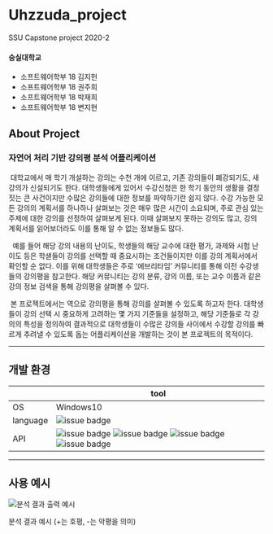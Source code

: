 # Uhzzuda_project
SSU Capstone project 2020-2  

#### 숭실대학교 

+ 소프트웨어학부 18 김지헌  
+ 소프트웨어학부 18 권주희  
+ 소프트웨어학부 18 박재희  
+ 소프트웨어학부 18 변지현  


## About Project  
### 자연어 처리 기반 강의평 분석 어플리케이션  
&nbsp;대학교에서 매 학기 개설하는 강의는 수천 개에 이르고, 기존 강의들이 폐강되기도, 새 강의가 신설되기도 한다. 대학생들에게 있어서 수강신청은 한 학기 동안의 생활을 결정짓는 큰 사건이지만 수많은 강의들에 대한 정보를 파악하기란 쉽지 않다. 수강 가능한 모든 강의의 계획서를 하나하나 살펴보는 것은 매우 많은 시간이 소요되며, 주로 관심 있는 주제에 대한 강의를 선정하여 살펴보게 된다. 이때 살펴보지 못하는 강의도 많고, 강의 계획서를 읽어보더라도 이를 통해 알 수 없는 정보들도 많다.  

&nbsp; 예를 들어 해당 강의 내용의 난이도, 학생들의 해당 교수에 대한 평가, 과제와 시험 난이도 등은 학샏들이 강의를 선택할 때 중요시하는 조건들이지만 이를 강의 계획서에서 확인할 순 없다. 이를 위해 대학생들은 주로 ‘에브리타임’ 커뮤니티를 통해 이전 수강생들의 강의평을 참고한다. 해당 커뮤니티는 강의 분류, 강의 이름, 또는 교수 이름과 같은 강의 정보 검색을 통해 강의평을 살펴볼 수 있다.  

&nbsp;본 프로젝트에서는 역으로 강의평을 통해 강의를 살펴볼 수 있도록 하고자 한다. 대학생들이 강의 선택 시 중요하게 고려하는 몇 가지 기준들을 설정하고, 해당 기준들로 각 강의의 특성을 정의하여 결과적으로 대학생들이 수많은 강의들 사이에서 수강할 강의를 빠르게 추려낼 수 있도록 돕는 어플리케이션을 개발하는 것이 본 프로젝트의 목적이다.

---

## 개발 환경
|  | tool |
| --- | --- |
| OS | Windows10 |
| language | ![issue badge](https://img.shields.io/badge/python-3.8.6-blue) |
| API | ![issue badge](https://img.shields.io/badge/rhinoMorp-3.8.0.0-brightgreen) ![issue badge](https://img.shields.io/badge/PyKoSpacing-0.3-9cf) ![issue badge](https://img.shields.io/badge/gensim-3.8.3-critical) ![issue badge](https://img.shields.io/badge/scikit--learn-0.23.2-blueviolet)|

---

## 사용 예시  

<img src="https://user-images.githubusercontent.com/42201356/106392285-72152f00-6434-11eb-8453-c829c164d8de.png" alt="분석 결과 출력 예시">

분석 결과 예시 (+는 호평, -는 악평을 의미)


